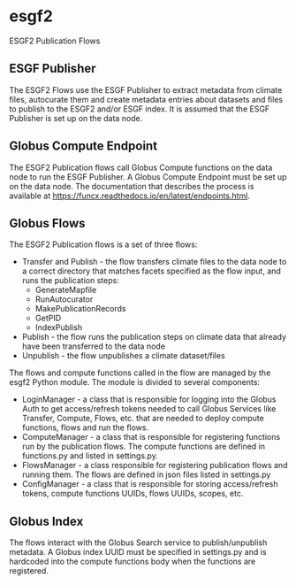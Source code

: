 # esgf2
ESGF2 Publication Flows

## ESGF Publisher

The ESGF2 Flows use the ESGF Publisher to extract metadata from climate files,
autocurate them and create metadata entries about datasets and files to publish
to the ESGF2 and/or ESGF index. It is assumed that the ESGF Publisher is set up
on the data node.

## Globus Compute Endpoint

The ESGF2 Publication flows call Globus Compute functions on the data node to
run the ESGF Publisher. A Globus Compute Endpoint must be set up on the data
node. The documentation that describes the process is available at
https://funcx.readthedocs.io/en/latest/endpoints.html.

## Globus Flows

The ESGF2 Publication flows is a set of three flows:
 - Transfer and Publish - the flow transfers climate files to the data node to a correct directory that matches facets specified as the flow input, and runs the publication steps:
   - GenerateMapfile
   - RunAutocurator
   - MakePublicationRecords
   - GetPID
   - IndexPublish
 - Publish - the flow runs the publication steps on climate data that already have been transferred to the data node
 - Unpublish - the flow unpublishes a climate dataset/files

The flows and compute functions called in the flow are managed by the esgf2
Python module. The module is divided to several components:
 - LoginManager - a class that is responsible for logging into the Globus Auth to get access/refresh tokens needed to call Globus Services like Transfer, Compute, Flows, etc. that are needed to deploy compute functions, flows and run the flows. 
 - ComputeManager - a class that is responsible for registering functions run by the publication flows. The compute functions are defined in functions.py and listed in settings.py.
 - FlowsManager - a class responsible for registering publication flows and running them. The flows are defined in json files listed in settings.py
 - ConfigManager - a class that is responsible for storing access/refresh tokens, compute functions UUIDs, flows UUIDs, scopes, etc.

## Globus Index

The flows interact with the Globus Search service to publish/unpublish
metadata. A Globus index UUID must be specified in settings.py and is hardcoded
into the compute functions body when the functions are registered.

